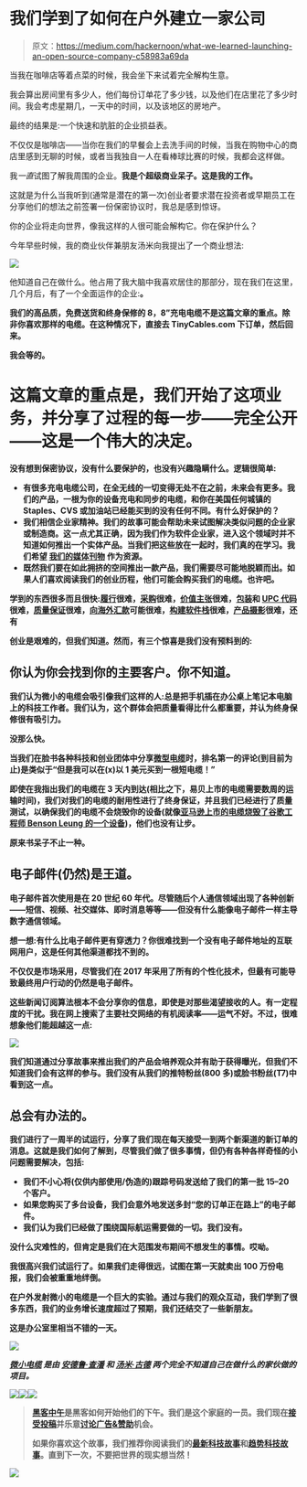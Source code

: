# 我们学到了如何在户外建立一家公司

> 原文：<https://medium.com/hackernoon/what-we-learned-launching-an-open-source-company-c58983a69da>

当我在咖啡店等着点菜的时候，我会坐下来试着完全解构生意。

我会算出房间里有多少人，他们每份订单花了多少钱，以及他们在店里花了多少时间。我会考虑星期几，一天中的时间，以及该地区的房地产。

最终的结果是:一个快速和肮脏的企业损益表。

不仅仅是咖啡店——当你在我们的早餐会上去洗手间的时候，当我在购物中心的商店里感到无聊的时候，或者当我独自一人在看棒球比赛的时候，我都会这样做。

我*一直*试图了解我周围的企业。**我是个超级商业呆子。这是我的工作。**

这就是为什么当我听到(通常是潜在的第一次)创业者要求潜在投资者或早期员工在分享他们的想法之前签署一份保密协议时，我总是感到惊讶。

你的企业将走向世界，像我这样的人很可能会解构它。你在保护什么？

今年早些时候，我的商业伙伴兼朋友汤米向我提出了一个商业想法:

![](img/aad875536c3fb1262d0b8008e509ff77.png)

他知道自己在做什么。他占用了我大脑中我喜欢居住的那部分，现在我们在这里，几个月后，有了一个全面运作的企业:[](http://tinycables.com)**。**

**我们的高品质，免费送货和终身保修的 8，8”充电电缆不是这篇文章的重点。除非你喜欢那样的电缆。在这种情况下，直接去 TinyCables.com 下订单，然后回来。**

**我会等的。**

# **这篇文章的重点是，我们开始了这项业务，并分享了过程的每一步——完全公开——这是一个伟大的决定。**

**没有想到保密协议，没有什么要保护的，也没有兴趣隐瞒什么。逻辑很简单:**

*   **有很多充电电缆公司，在全无线的一切变得无处不在之前，未来会有更多。我们的产品，一根为你的设备充电和同步的电缆，和你在美国任何城镇的 Staples、CVS 或加油站已经能买到的没有任何不同。**有什么好保护的？****
*   **我们相信企业家精神。我们的故事可能会帮助未来试图解决类似问题的企业家或制造商。这一点尤其正确，因为我们作为软件企业家，进入这个领域时并不知道如何推出一个实体产品。当我们把这些放在一起时，我们真的在学习。我们希望 [**我们的媒体刊物**](http://medium.com/tiny-cables) **作为资源。****
*   **既然我们要在如此拥挤的空间推出一款产品，**我们需要尽可能地脱颖而出**。如果人们喜欢阅读我们的创业历程，他们可能会购买我们的电缆。也许吧。**

**学到的东西很多而且很快:[履行](https://tinycables.com/blogs/our-story/lets-figure-out-fulfillment)很难，[采购](https://tinycables.com/blogs/our-story/lets-source-some-tiny-cables)很难，[价值主张](https://tinycables.com/blogs/our-story/lets-give-everyone-a-lifetime-warranty)很难，[包装](https://tinycables.com/blogs/our-story/lets-talk-about-our-package)和 [UPC 代码](https://tinycables.com/blogs/our-story/lets-crack-the-universal-product-code)很难，[质量保证](https://tinycables.com/blogs/our-story/lets-break-some-cables)很难，[向海外汇款](https://tinycables.com/blogs/our-story/lets-kvetch-about-sending-money-overseas)可能很难，[构建软件栈](https://tinycables.com/blogs/our-story/lets-choose-an-online-shop-platform)很难，[产品摄影](https://tinycables.com/blogs/our-story/lets-photograph-some-tiny-cables)很难，还有**

**创业是艰难的，但我们知道。然而，有三个惊喜是我们没有预料到的:**

## **你认为你会找到你的主要客户。你不知道。**

**我们认为微小的电缆会吸引像我们这样的人:总是把手机插在办公桌上笔记本电脑上的科技工作者。我们认为，这个群体会把质量看得比什么都重要，并认为终身保修很有吸引力。**

**没那么快。**

**当我们在脸书各种科技和创业团体中分享[微型电缆](http://tinycables.com)时，排名第一的评论(到目前为止)是类似于“但是我可以在(x)以 1 美元买到一根短电缆！”**

**即使在我指出我们的电缆在 3 天内到达(相比之下，易贝上市的电缆需要数周的运输时间)，我们对我们的电缆的耐用性进行了终身保证，并且我们已经进行了质量测试，以确保我们的电缆不会烧毁你的设备(就像[亚马逊上市的电缆烧毁了谷歌工程师 Benson Leung 的一个设备](https://tinycables.com/blogs/our-story/lets-do-a-little-quality-control))，他们也没有让步。**

**原来书呆子不止一种。**

## **电子邮件(仍然)是王道。**

**电子邮件首次使用是在 20 世纪 60 年代。尽管随后个人通信领域出现了各种创新——短信、视频、社交媒体、即时消息等等——但没有什么能像电子邮件一样主导数字通信领域。**

**想一想:有什么比电子邮件更有穿透力？你很难找到一个没有电子邮件地址的互联网用户，这是任何其他渠道都找不到的。**

**不仅仅是市场采用，尽管我们在 2017 年采用了所有的个性化技术，但最有可能导致最终用户行动的仍然是电子邮件。**

**这些新闻订阅算法根本不会分享你的信息，即使是对那些渴望接收的人。有一定程度的干扰。我在网上搜索了主要社交网络的有机阅读率——运气不好。不过，很难想象他们能超越这一点:**

**![](img/3bd52ef902fbc294bae7e37e8f8b3a70.png)**

**我们知道通过分享故事来推出我们的产品会培养观众并有助于获得曝光，但我们不知道我们会有这样的参与。我们没有从我们的推特粉丝(800 多)或脸书粉丝(T7)中看到这一点。**

## **总会有办法的。**

**我们进行了一周半的试运行，分享了我们现在每天接受一到两个新渠道的新订单的消息。这就是我们如何了解到，尽管我们做了很多事情，但仍有各种各样奇怪的小问题需要解决，包括:**

*   **我们不小心将(仅供内部使用/伪造的)跟踪号码发送给了我们的第一批 15–20 个客户。**
*   **如果您购买了多台设备，我们会意外地发送多封“您的订单正在路上”的电子邮件。**
*   **我们认为我们已经做了围绕国际航运需要做的一切。我们没有。**

**没什么灾难性的，但肯定是我们在大范围发布期间不想发生的事情。哎呦。**

**我很高兴我们试运行了。如果我们走得很远，试图在第一天就卖出 100 万份电报，我们会被重重地绊倒。**

**在户外发射微小的电缆是一个巨大的实验。通过与我们的观众互动，我们学到了很多东西，我们的业务增长速度超过了预期，我们还结交了一些新朋友。**

****这是办公室里相当不错的一天。****

**![](img/abfcab992be427bcd1534ca9c714b695.png)**

**[*微小电缆*](http://tinycables.com) *是由* [*安德鲁·查潘*](http://andrewjchapin.com) *和* [*汤米·古德*](http://twitter.com/airdrummingfool) *两个完全不知道自己在做什么的家伙做的项目。***

**[![](img/50ef4044ecd4e250b5d50f368b775d38.png)](http://bit.ly/HackernoonFB)****[![](img/979d9a46439d5aebbdcdca574e21dc81.png)](https://goo.gl/k7XYbx)****[![](img/2930ba6bd2c12218fdbbf7e02c8746ff.png)](https://goo.gl/4ofytp)**

> **[黑客中午](http://bit.ly/Hackernoon)是黑客如何开始他们的下午。我们是这个家庭的一员。我们现在[接受投稿](http://bit.ly/hackernoonsubmission)并乐意[讨论广告&赞助](mailto:partners@amipublications.com)机会。**
> 
> **如果你喜欢这个故事，我们推荐你阅读我们的[最新科技故事](http://bit.ly/hackernoonlatestt)和[趋势科技故事](https://hackernoon.com/trending)。直到下一次，不要把世界的现实想当然！**

**![](img/be0ca55ba73a573dce11effb2ee80d56.png)**